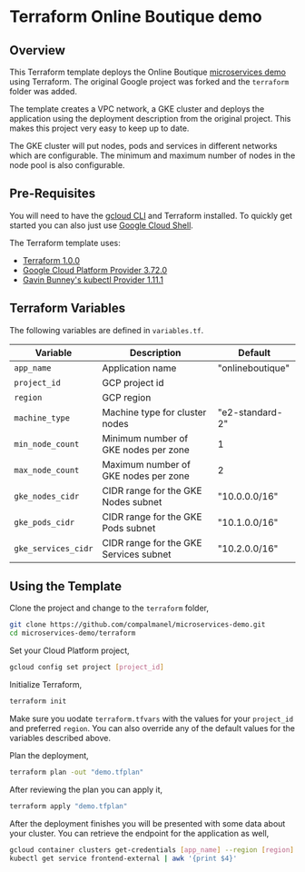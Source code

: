# Terraform Online Boutique demo

## Overview

This Terraform template deploys the Online Boutique [microservices demo](https://github.com/GoogleCloudPlatform/microservices-demo) using Terraform. The original Google project was forked and the `terraform` folder was added.

The template creates a VPC network, a GKE cluster and deploys the application using the deployment description from the original project. This makes this project very easy to keep up to date.

The GKE cluster will put nodes, pods and services in different networks which are configurable. The minimum and maximum number of nodes in the node pool is also configurable.

## Pre-Requisites

You will need to have the [gcloud CLI](https://cloud.google.com/sdk/gcloud) and Terraform installed. To quickly get started you can also just use [Google Cloud Shell](https://shell.cloud.google.com).

The Terraform template uses:
* [Terraform 1.0.0](https://www.hashicorp.com/blog/announcing-hashicorp-terraform-1-0-general-availability)
* [Google Cloud Platform Provider 3.72.0](https://registry.terraform.io/providers/hashicorp/google/latest/docs)
* [Gavin Bunney's kubectl Provider 1.11.1](https://registry.terraform.io/providers/gavinbunney/kubectl/latest/docs)

## Terraform Variables

The following variables are defined in `variables.tf`.

| Variable | Description | Default |
|----------|-------------|---------|
| `app_name` | Application name | "onlineboutique" |
| `project_id` | GCP project id | |
| `region` | GCP region | |
| `machine_type` |  Machine type for cluster nodes | "e2-standard-2" |
| `min_node_count` | Minimum number of GKE nodes per zone | 1 |
| `max_node_count` | Maximum number of GKE nodes per zone | 2 |
| `gke_nodes_cidr` | CIDR range for the GKE Nodes subnet | "10.0.0.0/16" |
| `gke_pods_cidr` | CIDR range for the GKE Pods subnet | "10.1.0.0/16" |
| `gke_services_cidr` | CIDR range for the GKE Services subnet | "10.2.0.0/16" |

## Using the Template

Clone the project and change to the `terraform` folder,
```sh
git clone https://github.com/compalmanel/microservices-demo.git
cd microservices-demo/terraform
```

Set your Cloud Platform project,
```sh
gcloud config set project [project_id]
```

Initialize Terraform,
```sh
terraform init
```

Make sure you uodate `terraform.tfvars` with the values for your `project_id` and preferred `region`. You can also override any of the default values for the variables described above.

Plan the deployment,
```sh
terraform plan -out "demo.tfplan"
```

After reviewing the plan you can apply it,
```sh
terraform apply "demo.tfplan"
```

After the deployment finishes you will be presented with some data about your cluster. You can retrieve the endpoint for the application as well,
```sh
gcloud container clusters get-credentials [app_name] --region [region] --project [project_id]
kubectl get service frontend-external | awk '{print $4}'
```